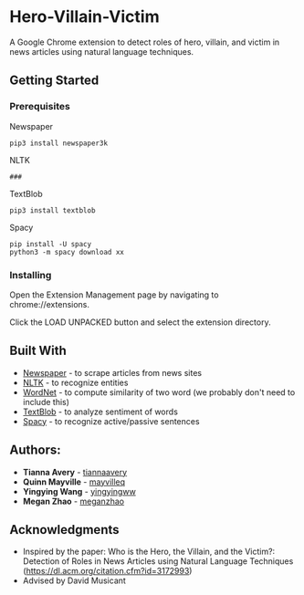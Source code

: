 # Hero-Villain-Victim
A Google Chrome extension to detect roles of hero, villain, and victim in news articles using natural language techniques. 

## Getting Started

### Prerequisites
Newspaper 
```
pip3 install newspaper3k
```
NLTK
```
###
```

TextBlob
```
pip3 install textblob
```
Spacy
```
pip install -U spacy
python3 -m spacy download xx
```
### Installing
Open the Extension Management page by navigating to chrome://extensions.

Click the LOAD UNPACKED button and select the extension directory.


## Built With
* [Newspaper](https://github.com/codelucas/newspaper) - to scrape articles from news sites
* [NLTK](https://www.nltk.org/) - to recognize entities
* [WordNet](https://wordnet.princeton.edu/) - to compute similarity of two word (we probably don't need to include this)
* [TextBlob](https://textblob.readthedocs.io/en/dev/) - to analyze sentiment of words
* [Spacy](https://spacy.io/) - to recognize active/passive sentences


## Authors: 
* **Tianna Avery** - [tiannaavery](https://github.com/tiannaavery)
* **Quinn Mayville** - [mayvilleq](https://github.com/mayvilleq)
* **Yingying Wang** - [yingyingww](https://github.com/yingyingww)
* **Megan Zhao** - [meganzhao](https://github.com/meganzhao)

## Acknowledgments

* Inspired by the paper: Who is the Hero, the Villain, and the Victim?: Detection of Roles in News Articles using Natural Language Techniques (https://dl.acm.org/citation.cfm?id=3172993)
* Advised by David Musicant

